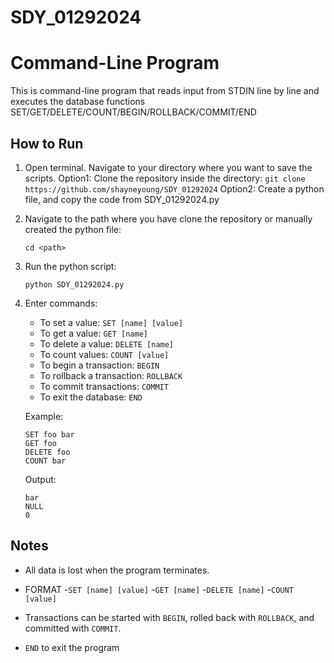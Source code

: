 # SDY_01292024

# Command-Line Program

This is command-line program that reads input from STDIN line by line and executes the database functions SET/GET/DELETE/COUNT/BEGIN/ROLLBACK/COMMIT/END

## How to Run

1. Open terminal. Navigate to your directory where you want to save the scripts.
Option1:
  Clone the repository inside the directory: 
    ```git clone https://github.com/shayneyoung/SDY_01292024```
Option2:
  Create a python file, and copy the code from SDY_01292024.py

2. Navigate to the path where you have clone the repository or manually created the python file:

    ```cd <path>```

4. Run the python script:

    ```python SDY_01292024.py```

5. Enter commands:

    - To set a value: `SET [name] [value]`
    - To get a value: `GET [name]`
    - To delete a value: `DELETE [name]`
    - To count values: `COUNT [value]`
    - To begin a transaction: `BEGIN`
    - To rollback a transaction: `ROLLBACK`
    - To commit transactions: `COMMIT`
    - To exit the database: `END`

    Example:

    ```plaintext
    SET foo bar
    GET foo
    DELETE foo
    COUNT bar
    ```

    Output:

    ```plaintext
    bar
    NULL
    0
    ```

## Notes

- All data is lost when the program terminates.
- FORMAT
  -`SET [name] [value]`
  -`GET [name]`
  -`DELETE [name]`
  -`COUNT [value]`

- Transactions can be started with `BEGIN`, rolled back with `ROLLBACK`, and committed with `COMMIT`.

- `END` to exit the program
